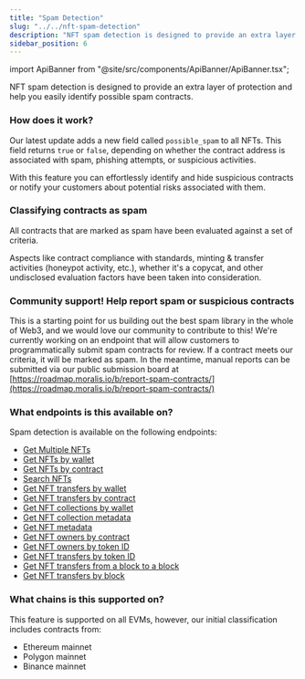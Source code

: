 ```yaml
---
title: "Spam Detection"
slug: "../../nft-spam-detection"
description: "NFT spam detection is designed to provide an extra layer of protection and help you easily identify potentially harmful contracts."
sidebar_position: 6
---
```


import ApiBanner from "@site/src/components/ApiBanner/ApiBanner.tsx";

<ApiBanner />

NFT spam detection is designed to provide an extra layer of protection and help you easily identify possible spam contracts.

### How does it work?
Our latest update adds a new field called `possible_spam` to all NFTs. This field returns `true` or `false`, depending on whether the contract address is associated with spam, phishing attempts, or suspicious activities.

With this feature you can effortlessly identify and hide suspicious contracts or notify your customers about potential risks associated with them.

### Classifying contracts as spam

All contracts that are marked as spam have been evaluated against a set of criteria.

Aspects like contract compliance with standards, minting & transfer activities (honeypot activity, etc.), whether it's a copycat, and other undisclosed evaluation factors have been taken into consideration.

### Community support! Help report spam or suspicious contracts

This is a starting point for us building out the best spam library in the whole of Web3, and we would love our community to contribute to this! We're currently working on an endpoint that will allow customers to programmatically submit spam contracts for review. If a contract meets our criteria, it will be marked as spam. In the meantime, manual reports can be submitted via our public submission board at [https://roadmap.moralis.io/b/report-spam-contracts/](https://roadmap.moralis.io/b/report-spam-contracts/)

### What endpoints is this available on?

Spam detection is available on the following endpoints:

- [Get Multiple NFTs](https://docs.moralis.io/web3-data-api/reference/get-multiple-nfts)
- [Get NFTs by wallet](https://docs.moralis.io/web3-data-api/reference/get-wallet-nfts)
- [Get NFTs by contract](https://docs.moralis.io/web3-data-api/reference/get-contract-nfts)
- [Search NFTs](https://docs.moralis.io/web3-data-api/reference/search-nfts)
- [Get NFT transfers by wallet](https://docs.moralis.io/web3-data-api/reference/get-wallet-nft-transfers)
- [Get NFT transfers by contract](https://docs.moralis.io/web3-data-api/evm/reference/get-nft-contract-transfers)
- [Get NFT collections by wallet](https://docs.moralis.io/web3-data-api/evm/reference/get-wallet-nft-collections)
- [Get NFT collection metadata](https://docs.moralis.io/web3-data-api/evm/reference/get-nft-contract-metadata)
- [Get NFT metadata](https://docs.moralis.io/web3-data-api/evm/reference/get-nft-metadata)
- [Get NFT owners by contract](https://docs.moralis.io/web3-data-api/evm/reference/get-nft-owners)
- [Get NFT owners by token ID](https://docs.moralis.io/web3-data-api/evm/reference/get-nft-token-id-owners)
- [Get NFT transfers by token ID](https://docs.moralis.io/web3-data-api/evm/reference/get-nft-transfers)
- [Get NFT transfers from a block to a block](https://docs.moralis.io/web3-data-api/evm/reference/get-nft-transfers-from-to-block)
- [Get NFT transfers by block](https://docs.moralis.io/web3-data-api/evm/reference/get-nft-transfers-by-block)

### What chains is this supported on?
This feature is supported on all EVMs, however, our initial classification includes contracts from:

- Ethereum mainnet
- Polygon mainnet
- Binance mainnet
